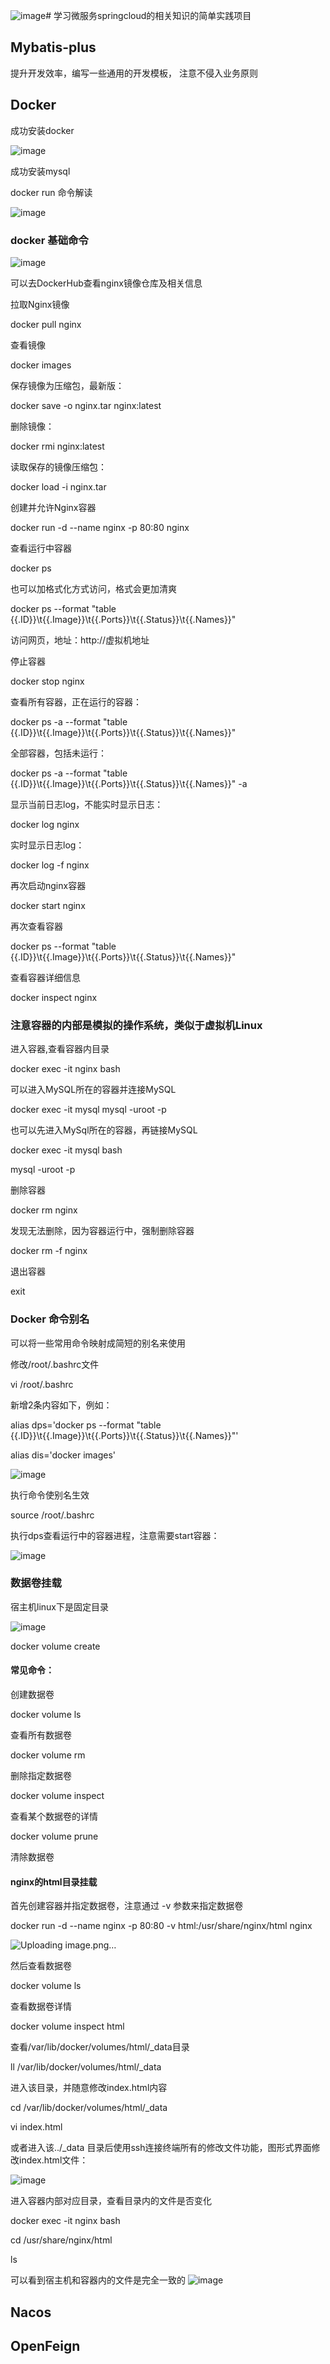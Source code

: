 ![image](https://github.com/LilRind/SpringCloud-Learn/assets/66501637/5185bb3a-a262-4532-a0f8-91ca7443d008)# 学习微服务springcloud的相关知识的简单实践项目

## Mybatis-plus
提升开发效率，编写一些通用的开发模板，
注意不侵入业务原则

## Docker
成功安装docker

![image](https://github.com/LilRind/SpringCloud-Learn/assets/66501637/72b87ef2-55a1-4bbc-be1d-0b1577ef3ad9)

成功安装mysql

docker run 命令解读

![image](https://github.com/LilRind/SpringCloud-Learn/assets/66501637/e1e029d6-811d-4311-8551-bbde713c8a92)

### docker 基础命令

![image](https://github.com/LilRind/SpringCloud-Learn/assets/66501637/a526d314-0155-45c1-99d3-0dddf78021d6)

可以去DockerHub查看nginx镜像仓库及相关信息

拉取Nginx镜像

docker pull nginx

查看镜像

docker images

保存镜像为压缩包，最新版：

docker save -o nginx.tar nginx:latest

删除镜像：

docker rmi nginx:latest

读取保存的镜像压缩包：

docker load -i nginx.tar  

创建并允许Nginx容器

docker run -d --name nginx -p 80:80 nginx

查看运行中容器

docker ps

也可以加格式化方式访问，格式会更加清爽

docker ps --format "table {{.ID}}\t{{.Image}}\t{{.Ports}}\t{{.Status}}\t{{.Names}}"

访问网页，地址：http://虚拟机地址

停止容器

docker stop nginx

查看所有容器，正在运行的容器：

docker ps -a --format "table {{.ID}}\t{{.Image}}\t{{.Ports}}\t{{.Status}}\t{{.Names}}" 

全部容器，包括未运行：

docker ps -a --format "table {{.ID}}\t{{.Image}}\t{{.Ports}}\t{{.Status}}\t{{.Names}}" -a


显示当前日志log，不能实时显示日志：

docker log nginx

实时显示日志log：

docker log -f nginx

再次启动nginx容器

docker start nginx

再次查看容器

docker ps --format "table {{.ID}}\t{{.Image}}\t{{.Ports}}\t{{.Status}}\t{{.Names}}"

查看容器详细信息

docker inspect nginx

### 注意容器的内部是模拟的操作系统，类似于虚拟机Linux

进入容器,查看容器内目录

docker exec -it nginx bash

可以进入MySQL所在的容器并连接MySQL

docker exec -it mysql mysql -uroot -p

也可以先进入MySql所在的容器，再链接MySQL

docker exec -it mysql bash

mysql -uroot -p

删除容器

docker rm nginx

发现无法删除，因为容器运行中，强制删除容器

docker rm -f nginx

退出容器

exit

### Docker 命令别名
可以将一些常用命令映射成简短的别名来使用

修改/root/.bashrc文件

vi /root/.bashrc

新增2条内容如下，例如：

alias dps='docker ps --format "table {{.ID}}\t{{.Image}}\t{{.Ports}}\t{{.Status}}\t{{.Names}}"'

alias dis='docker images'

![image](https://github.com/LilRind/SpringCloud-Learn/assets/66501637/a3c5437f-3f31-42ea-9151-c0d9baa4e3a6)

执行命令使别名生效

source /root/.bashrc

执行dps查看运行中的容器进程，注意需要start容器：

![image](https://github.com/LilRind/SpringCloud-Learn/assets/66501637/c88e4a4e-3b38-4ba1-b200-87e802229dd1)

### 数据卷挂载

宿主机linux下是固定目录

![image](https://github.com/LilRind/SpringCloud-Learn/assets/66501637/04e61283-102c-48f2-b35e-7dae2637d3fb)

docker volume create

#### 常见命令：

创建数据卷

docker volume ls

查看所有数据卷

docker volume rm

删除指定数据卷

docker volume inspect

查看某个数据卷的详情

docker volume prune

清除数据卷

#### nginx的html目录挂载

首先创建容器并指定数据卷，注意通过 -v 参数来指定数据卷

docker run -d --name nginx -p 80:80 -v html:/usr/share/nginx/html nginx

![Uploading image.png…]()


然后查看数据卷

docker volume ls

查看数据卷详情

docker volume inspect html

查看/var/lib/docker/volumes/html/_data目录

ll /var/lib/docker/volumes/html/_data

进入该目录，并随意修改index.html内容

cd /var/lib/docker/volumes/html/_data

vi index.html

或者进入该../_data 目录后使用ssh连接终端所有的修改文件功能，图形式界面修改index.html文件：

![image](https://github.com/LilRind/SpringCloud-Learn/assets/66501637/69e195c2-b8cb-4213-862d-8e276dae3e15)

进入容器内部对应目录，查看目录内的文件是否变化

docker exec -it nginx bash

cd /usr/share/nginx/html

ls

可以看到宿主机和容器内的文件是完全一致的
![image](https://github.com/LilRind/SpringCloud-Learn/assets/66501637/e833134f-3bd2-40eb-b428-d292b9180b18)






## Nacos

## OpenFeign
